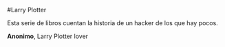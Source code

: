 #Larry Plotter

Esta serie de libros cuentan la historia de un hacker de los que hay pocos.

**Anonimo**, Larry Plotter lover